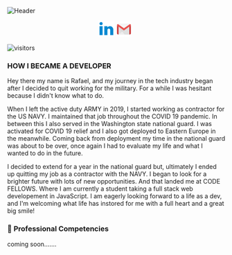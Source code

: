 ![Header](Coding-with-Rafael.png)

<p align="center">
<a href="https://www.linkedin.com/in/rafael-aldana-sandoval-360b2b194/" target="_blank" rel="noopenernoreferrer"><img height="38" src="linkedin.png"></a>
<a href="mailto:rafaelaldana6@gmail.com" target="_blank" rel="noopener noreferrer"><img height="35" src="gmail.png"></a>&nbsp;&nbsp;
</p>

![visitors](https://visitor-badge.glitch.me/badge?page_id=page.id=rafaelcodes&left_color=green&right_color=red)

### HOW I BECAME A DEVELOPER

Hey there my name is Rafael, and my journey in the tech industry began after I decided to quit working for the military. For a while I was hesitant because I didn't know what to do. 

When I left the active duty ARMY in 2019, I started working as contractor for the US NAVY. I maintained that job throughout the COVID 19 pandemic. In between this I also served in the Washington state national guard. I was activated for COVID 19 relief and I also got deployed to Eastern Europe in the meanwhile. Coming back from deployment my time in the national guard was about to be over, once again I had to evaluate my life and what I wanted to do in the future.

I decided to extend for a year in the national guard but, ultimately I ended up quitting my job as a contractor with the NAVY. I began to look for a brighter future with lots of new opportunities. And that landed me at CODE FELLOWS. Where I am currently a student taking a full stack web developement in JavaScript. I am eagerly looking forward to a life as a dev, and I'm welcoming what life has instored for me with a full heart and a great big smile!

 ### 🌟 **Professional Competencies**
 coming soon.......
